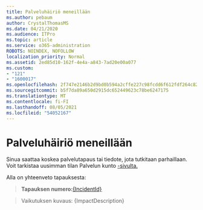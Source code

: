 ```yaml
---
title: Palveluhäiriö meneillään
ms.author: pebaum
author: CrystalThomasMS
ms.date: 04/21/2020
ms.audience: ITPro
ms.topic: article
ms.service: o365-administration
ROBOTS: NOINDEX, NOFOLLOW
localization_priority: Normal
ms.assetid: 2ed85d10-162f-4e4a-a843-7ad20e00a077
ms.custom:
- "121"
- "1600017"
ms.openlocfilehash: 2f747e2146b2d9bd0b594a2cffe227c98fcdd6f612fdf264c82fbda91f4fca99
ms.sourcegitcommit: b5f7da89a650d2915dc652449623c78be6247175
ms.translationtype: MT
ms.contentlocale: fi-FI
ms.lasthandoff: 08/05/2021
ms.locfileid: "54052167"
---
```

# <a name="service-incident-in-progress"></a>Palveluhäiriö meneillään

Sinua saattaa koskea palvelutapaus tai tiedote, jota tutkitaan parhaillaan. Voit tarkistaa uusimman tilan Palvelun kunto [-sivulta.](https://admin.microsoft.com/adminportal/home#/servicehealth)
  
Alla on yhteenveto tapauksesta:
  
> **Tapauksen numero:**[{IncidentId}](https://admin.microsoft.com/adminportal/home#/servicehealth)
    
> Vaikutuksen kuvaus: {ImpactDescription}
